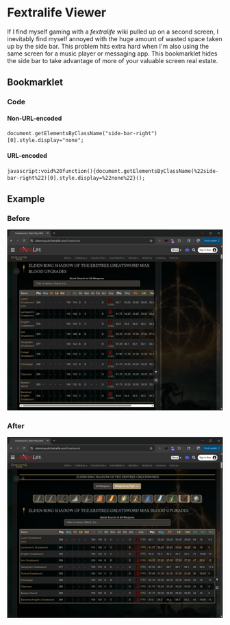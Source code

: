# Fextralife Viewer

If I find myself gaming with a _fextralife_ wiki pulled up on a second screen, I inevitably find myself annoyed with the huge amount of wasted space taken up by the side bar. This problem hits extra hard when I'm also using the same screen for a music player or messaging app. This bookmarklet hides the side bar to take advantage of more of your valuable screen real estate.

## Bookmarklet
### Code
#### Non-URL-encoded
```
document.getElementsByClassName("side-bar-right")[0].style.display="none";
```
#### URL-encoded
```
javascript:void%20function(){document.getElementsByClassName(%22side-bar-right%22)[0].style.display=%22none%22}();
```

## Example

### Before
![Elden Ring Fextralife Wiki greatswords page with sidebar](./assets/fextralife-before.png)

### After
![Elden Ring Fextralife Wiki greatswords page without sidebar](./assets/fextralife-after.png)